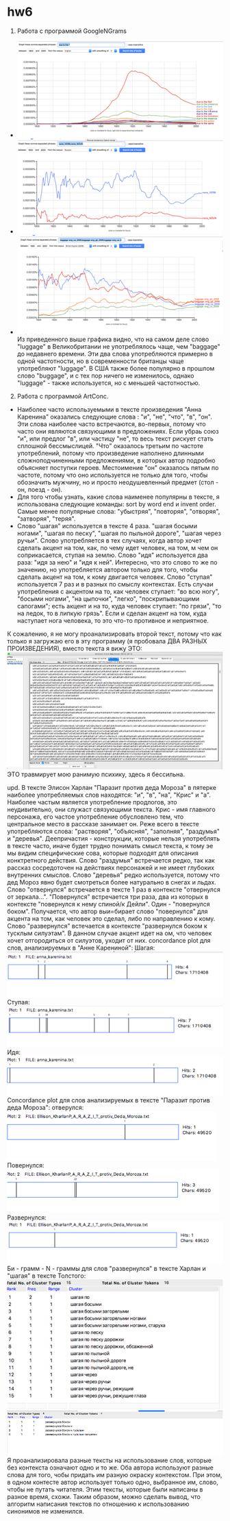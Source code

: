 # hw6
1. Работа с программой GoogleNGrams
- ![](https://github.com/varvaragrunis/hw6/blob/master/Снимок%20экрана%202018-04-13%20в%2011.02.22.png)
- ![](https://github.com/varvaragrunis/hw6/blob/master/Снимок%20экрана%202018-04-13%20в%2011.08.45.png)
- ![](https://github.com/varvaragrunis/hw6/blob/master/Снимок%20экрана%202018-04-13%20в%2011.39.49.png)
Из приведенного выше графика видно, что на самом деле слово "luggage" в Великобритании не употреблялось чаще, чем "baggage" до недавнего времени. Эти два слова употребляются примерно в одной частотности, но в современности британцы чаще употребляют "luggage". В США также более популярно в прошлом слово "buggage", и с тех пор ничего не изменилось, однако "luggage" - также используется, но с меньшей частотностью. 
2. Работа с программой ArtConc.
- Наиболее часто используемыми в тексте произведения "Анна Каренина" оказались следующие слова : "и", "не", "что", "в", "он". Эти слова наиболее часто встречаются, во-первых, потому что часто они являются связующими в предложениях. Если убраь союз "и", или предлог "в", или частицу "не", то весь текст рискует стать сплошной бессмыслицей. "Что" оказалось третьим по частоте употреблений, потому что произведение наполнено длинными сложноподчиненными предложениями, в которых автор подробно объясняет поступки героев. Местоимение "он" оказалось пятым по частоте, потому что оно используется не только для того, чтобы обозначить мужчину, но и просто неодушевленный предмет (стол - он, поезд - он). 
- Для того чтобы узнать, какие слова наименее популярны в тексте, я использована следующие команды: sort by word end и invent order. Самые менее популярные слова: "убыстряя", "повторяя", "отворяя", "затворяя", "теряя". 
- Слово "шагая" используется в тексте 4  раза. "шагая босыми ногами", "шагая по песку", "шагая по пыльной дороге", "шагая через ручьи". Слово употребляется в тех случаях, когда автор хочет сделать акцент на том, как, по чему идет человек, на том, м чем он соприкасается, ступая на землю. 
Слово "идя" используется два раза: "идя за нею" и "идя к ней". Интересно, что это слово то же по значению, но употребляется автором только для того, чтобы сделать акцент на том, к кому двигается человек. 
Слово "ступая" используется 7 раз и в разных по смыслу контекстах. Есть случаи употребления с акцентом на то, как человек ступает: "во всю ногу", "босыми ногами", "на цыпочки", "легко", "поскрипывающими сапогами"; есть акцент и на то, куда человек ступает: "по грязи", "то на ледок, то в липкую грязь". Если и сделан акцент на том, куда наступает нога человека, то это что-то противное и неприятное. 

К сожалению, я не могу проанализировать второй текст, потому что как только я загружаю его в эту программу (я пробовала ДВА РАЗНЫХ ПРОИЗВЕДЕНИЯ), вместо текста я вижу ЭТО: ![](https://github.com/varvaragrunis/hw6/blob/master/Снимок%20экрана%202018-04-13%20в%2012.53.24.png) 
ЭТО травмирует мою ранимую психику, здесь я бессильна. 

upd. 
В тексте Элисон Харлан "Паразит против деда Мороза" в пятерке наиболее употребляемых слов находятся: "и", "в", "на", "Крис" и "а". Наиболее частым является употребление продлогов, это неудивительно, они служаст связующими текста. Крис - имя главного персонажа, его частое употребление обусловлено тем, что центральное место в рассказе занимает он. 
Реже всего в тексте употребляются слова: "растворяя", "объясняя", "заполняя", "раздумья" и "деревья". Деепричастия - конструкции, которые нельзя употреблять в тексте часто, иначе будет трудно понимать смысл текста, к тому эе мы видим специфические сова, которые подходят для описания конктретного действия. Слово "раздумья" встречается редко, так как рассказ сосредоточен на действиях персонажей и не имеет глубоких внутренних смыслов. Слово "деревья" редко используется, потому что дед Мороз явно будет смотреться более натурально в снегах и льдах. 
Слово "отвернулся" встречается в тексте 1 раз в контексте "отвернулся от зеркала...". 
"Повернулся" встречается три раза, два из которых в контексте "повернулся к нему спиной/к Дейли". Один - "повернулся боком". Получается, что автор выи=бирает слово "повернулся" для акцента на том, как человек это сделал, либо по направлению к кому.
Слово "развернулся" встечается в контексте "развернулся боком к тусклым силуэтам". В данном случае акцент идет на ом, что человек хочет отгородиться от силуэтов, уходит от них. 
concordance plot для слов, анализируемых в "Анне Карениной": 
Шагая:
![](https://github.com/varvaragrunis/hw6/blob/master/шагая.png)
Ступая: 
![](https://github.com/varvaragrunis/hw6/blob/master/ступая.png)
Идя: 
![](https://github.com/varvaragrunis/hw6/blob/master/идя.png) 
Concordance plot для слов анализируемых в тексте "Паразит против деда Мороза": 
отверулся: 
![](https://github.com/varvaragrunis/hw6/blob/master/отвернулся.png)
Повернулся: 
![](https://github.com/varvaragrunis/hw6/blob/master/повернулся.png)
Развернулся: 
![](https://github.com/varvaragrunis/hw6/blob/master/развернулся.png) 
Би - грамм - N - граммы для слов "развернулся" в тексте Харлан и "шагая" в тексте Толстого:
![](https://github.com/varvaragrunis/hw6/blob/master/биграмм%20анна%20каренина.png) 
![](https://github.com/varvaragrunis/hw6/blob/master/Харлан%20развернуся.png) 
Я проанализировала разные тексты на использование слов, которые без контекста означают одно и то же. Оба автора используют разные слова для того, чобы придать им разную окраску контекстом. При этом, в одном контесте автор использует только одно, выбранное им, слово, чтобы не путать читателя. Этим тексты, которые были написаны в разное время, схожи. Таким образом, можно сделать вывод, что алгоритм написания текстов по отношению к использованию синонимов не изменился. 
